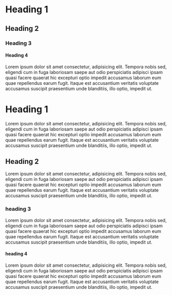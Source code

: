 # Heading 1
## Heading 2
### Heading 3
#### Heading 4
Lorem ipsum dolor sit amet consectetur, adipisicing elit. Tempora nobis sed, eligendi cum in fuga laboriosam saepe aut odio perspiciatis adipisci ipsam quasi facere quaerat hic excepturi optio impedit accusamus laborum eum quae repellendus earum fugit. Itaque est accusantium veritatis voluptate accusamus suscipit praesentium unde blanditiis, illo optio, impedit ut.

# Heading 1
Lorem ipsum dolor sit amet consectetur, adipisicing elit. Tempora nobis sed, eligendi cum in fuga laboriosam saepe aut odio perspiciatis adipisci ipsam quasi facere quaerat hic excepturi optio impedit accusamus laborum eum quae repellendus earum fugit. Itaque est accusantium veritatis voluptate accusamus suscipit praesentium unde blanditiis, illo optio, impedit ut.

## Heading 2
Lorem ipsum dolor sit amet consectetur, adipisicing elit. Tempora nobis sed, eligendi cum in fuga laboriosam saepe aut odio perspiciatis adipisci ipsam quasi facere quaerat hic excepturi optio impedit accusamus laborum eum quae repellendus earum fugit. Itaque est accusantium veritatis voluptate accusamus suscipit praesentium unde blanditiis, illo optio, impedit ut.

### heading 3
Lorem ipsum dolor sit amet consectetur, adipisicing elit. Tempora nobis sed, eligendi cum in fuga laboriosam saepe aut odio perspiciatis adipisci ipsam quasi facere quaerat hic excepturi optio impedit accusamus laborum eum quae repellendus earum fugit. Itaque est accusantium veritatis voluptate accusamus suscipit praesentium unde blanditiis, illo optio, impedit ut.

#### heading 4
Lorem ipsum dolor sit amet consectetur, adipisicing elit. Tempora nobis sed, eligendi cum in fuga laboriosam saepe aut odio perspiciatis adipisci ipsam quasi facere quaerat hic excepturi optio impedit accusamus laborum eum quae repellendus earum fugit. Itaque est accusantium veritatis voluptate accusamus suscipit praesentium unde blanditiis, illo optio, impedit ut.